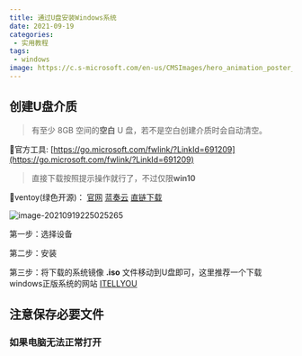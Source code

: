 ```yaml
---
title: 通过U盘安装Windows系统
date: 2021-09-19
categories: 
 - 实用教程
tags:
 - windows
image: https://c.s-microsoft.com/en-us/CMSImages/hero_animation_poster_4K_Sharpened.jpg?version=e252e57c-4949-6726-4a60-a50c0aeec2ce
---
```


## 创建U盘介质

> 有至少 8GB 空间的**空白** U 盘，若不是空白创建介质时会自动清空。

🐾官方工具: [https://go.microsoft.com/fwlink/?LinkId=691209](https://go.microsoft.com/fwlink/?LinkId=691209)

> 直接下载按照提示操作就行了，不过仅限**win10**

🐾ventoy(绿色开源)： [官网](https://www.ventoy.net/cn/index.html) [蓝奏云](https://www.lanzouw.com/i1tAAu8zyhe) [直链下载](https://archai.oss-cn-beijing.aliyuncs.com/ventoy-1.0.52-windows.zip)

![image-20210919225025265](https://gitee.com/fintinger/figure-bed/raw/master/img/202109192250138.png)

第一步：选择设备

第二步：安装

第三步：将下载的系统镜像 **.iso** 文件移动到U盘即可，这里推荐一个下载windows正版系统的网站 [ITELLYOU](https://next.itellyou.cn/)

## 注意保存必要文件

### 如果电脑无法正常打开



